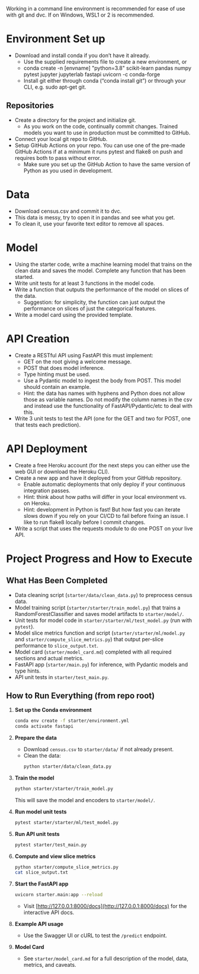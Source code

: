 Working in a command line environment is recommended for ease of use with git and dvc. If on Windows, WSL1 or 2 is recommended.

# Environment Set up
* Download and install conda if you don’t have it already.
    * Use the supplied requirements file to create a new environment, or
    * conda create -n [envname] "python=3.8" scikit-learn pandas numpy pytest jupyter jupyterlab fastapi uvicorn -c conda-forge
    * Install git either through conda (“conda install git”) or through your CLI, e.g. sudo apt-get git.

## Repositories
* Create a directory for the project and initialize git.
    * As you work on the code, continually commit changes. Trained models you want to use in production must be committed to GitHub.
* Connect your local git repo to GitHub.
* Setup GitHub Actions on your repo. You can use one of the pre-made GitHub Actions if at a minimum it runs pytest and flake8 on push and requires both to pass without error.
    * Make sure you set up the GitHub Action to have the same version of Python as you used in development.

# Data
* Download census.csv and commit it to dvc.
* This data is messy, try to open it in pandas and see what you get.
* To clean it, use your favorite text editor to remove all spaces.

# Model
* Using the starter code, write a machine learning model that trains on the clean data and saves the model. Complete any function that has been started.
* Write unit tests for at least 3 functions in the model code.
* Write a function that outputs the performance of the model on slices of the data.
    * Suggestion: for simplicity, the function can just output the performance on slices of just the categorical features.
* Write a model card using the provided template.

# API Creation
*  Create a RESTful API using FastAPI this must implement:
    * GET on the root giving a welcome message.
    * POST that does model inference.
    * Type hinting must be used.
    * Use a Pydantic model to ingest the body from POST. This model should contain an example.
   	 * Hint: the data has names with hyphens and Python does not allow those as variable names. Do not modify the column names in the csv and instead use the functionality of FastAPI/Pydantic/etc to deal with this.
* Write 3 unit tests to test the API (one for the GET and two for POST, one that tests each prediction).

# API Deployment
* Create a free Heroku account (for the next steps you can either use the web GUI or download the Heroku CLI).
* Create a new app and have it deployed from your GitHub repository.
    * Enable automatic deployments that only deploy if your continuous integration passes.
    * Hint: think about how paths will differ in your local environment vs. on Heroku.
    * Hint: development in Python is fast! But how fast you can iterate slows down if you rely on your CI/CD to fail before fixing an issue. I like to run flake8 locally before I commit changes.
* Write a script that uses the requests module to do one POST on your live API.

# Project Progress and How to Execute

## What Has Been Completed
- Data cleaning script (`starter/data/clean_data.py`) to preprocess census data.
- Model training script (`starter/starter/train_model.py`) that trains a RandomForestClassifier and saves model artifacts to `starter/model/`.
- Unit tests for model code in `starter/starter/ml/test_model.py` (run with `pytest`).
- Model slice metrics function and script (`starter/starter/ml/model.py` and `starter/compute_slice_metrics.py`) that output per-slice performance to `slice_output.txt`.
- Model card (`starter/model_card.md`) completed with all required sections and actual metrics.
- FastAPI app (`starter/main.py`) for inference, with Pydantic models and type hints.
- API unit tests in `starter/test_main.py`.

## How to Run Everything (from repo root)

1. **Set up the Conda environment**
   ```zsh
   conda env create -f starter/environment.yml
   conda activate fastapi
   ```

2. **Prepare the data**
   - Download `census.csv` to `starter/data/` if not already present.
   - Clean the data:
     ```zsh
     python starter/data/clean_data.py
     ```

3. **Train the model**
   ```zsh
   python starter/starter/train_model.py
   ```
   This will save the model and encoders to `starter/model/`.

4. **Run model unit tests**
   ```zsh
   pytest starter/starter/ml/test_model.py
   ```

5. **Run API unit tests**
   ```zsh
   pytest starter/test_main.py
   ```

6. **Compute and view slice metrics**
   ```zsh
   python starter/compute_slice_metrics.py
   cat slice_output.txt
   ```

7. **Start the FastAPI app**
   ```zsh
   uvicorn starter.main:app --reload
   ```
   - Visit [http://127.0.0.1:8000/docs](http://127.0.0.1:8000/docs) for the interactive API docs.

8. **Example API usage**
   - Use the Swagger UI or cURL to test the `/predict` endpoint.

9. **Model Card**
   - See `starter/model_card.md` for a full description of the model, data, metrics, and caveats.
